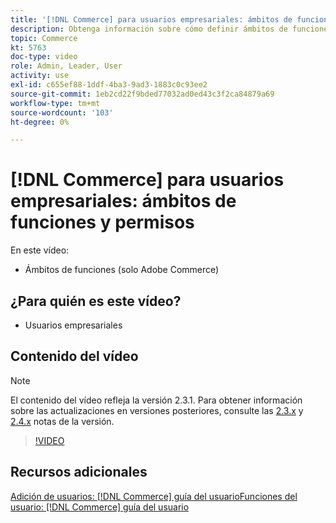 ```yaml
---
title: '[!DNL Commerce] para usuarios empresariales: ámbitos de funciones y permisos'
description: Obtenga información sobre cómo definir ámbitos de funciones (exclusivos de Adobe Commerce) y los permisos asociados por sitio o almacén.
topic: Commerce
kt: 5763
doc-type: video
role: Admin, Leader, User
activity: use
exl-id: c655ef88-1ddf-4ba3-9ad3-1883c0c93ee2
source-git-commit: 1eb2cd22f9bded77032ad0ed43c3f2ca84879a69
workflow-type: tm+mt
source-wordcount: '103'
ht-degree: 0%

---
```


# [!DNL Commerce] para usuarios empresariales: ámbitos de funciones y permisos

En este vídeo:

- Ámbitos de funciones (solo Adobe Commerce)

## ¿Para quién es este vídeo?

- Usuarios empresariales

## Contenido del vídeo

>[!NOTE]
>
>El contenido del vídeo refleja la versión 2.3.1. Para obtener información sobre las actualizaciones en versiones posteriores, consulte las [ 2.3.x](https://devdocs.magento.com/guides/v2.3/release-notes/bk-release-notes.html) y [2.4.x](https://devdocs.magento.com/guides/v2.4/release-notes/bk-release-notes.html) notas de la versión.

>[!VIDEO](https://video.tv.adobe.com/v/35948?quality=12&learn=on)

## Recursos adicionales

[Adición de usuarios:  [!DNL Commerce] guía del ](https://docs.magento.com/user-guide/system/permissions-users-all.html)
[usuarioFunciones del usuario:  [!DNL Commerce] guía del usuario](https://docs.magento.com/user-guide/system/permissions-user-roles.html)
